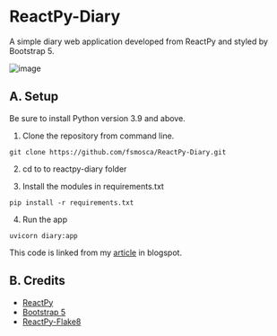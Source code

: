 # ReactPy-Diary
A simple diary web application developed from ReactPy and styled by Bootstrap 5.

![image](https://github.com/fsmosca/ReactPy-Diary/assets/22366935/87b14b25-7299-4dfa-8ff4-ab6a7f521c0c)

## A. Setup

Be sure to install Python version 3.9 and above.

1. Clone the repository from command line.

```
git clone https://github.com/fsmosca/ReactPy-Diary.git
```

2. cd to to reactpy-diary folder

3. Install the modules in requirements.txt

```
pip install -r requirements.txt
```

4. Run the app

```
uvicorn diary:app
```

This code is linked from my [article](https://energybeam.blogspot.com/2023/07/create-simple-diary-application-in.html) in blogspot.

## B. Credits

* [ReactPy](https://reactpy.dev/docs/guides/getting-started/index.html)
* [Bootstrap 5](https://getbootstrap.com/docs/5.2/getting-started/introduction/)
* [ReactPy-Flake8](https://github.com/reactive-python/reactpy-flake8)
